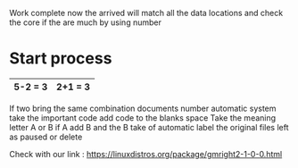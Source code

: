 Work complete now the arrived will match all the data locations and check the core if the are much by using number

#  Start process
 
   |5-2 = 3 | 2+1 = 3 |    
   |--------|---------|

If two bring the same combination documents number automatic system take the important code add code to the blanks space 
Take the meaning letter A or B if A add B and the B take of automatic label the original files left as paused or delete

Check with our link : https://linuxdistros.org/package/gmright2-1-0-0.html
